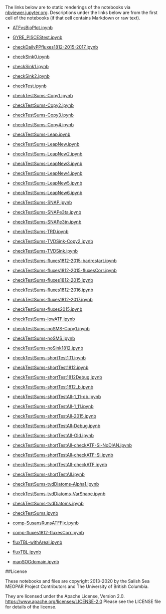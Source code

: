 The links below are to static renderings of the notebooks via
[nbviewer.jupyter.org](https://nbviewer.jupyter.org/).
Descriptions under the links below are from the first cell of the notebooks
(if that cell contains Markdown or raw text).

* [ATFvsBioPlot.ipynb](https://nbviewer.jupyter.org/github/SalishSeaCast/analysis-elise-2/blob/master/notebooks/AFiltFluxes/ATFvsBioPlot.ipynb)  
    
* [GYRE_PISCEStest.ipynb](https://nbviewer.jupyter.org/github/SalishSeaCast/analysis-elise-2/blob/master/notebooks/AFiltFluxes/GYRE_PISCEStest.ipynb)  
    
* [checkDailyPPfluxes1812-2015-2017.ipynb](https://nbviewer.jupyter.org/github/SalishSeaCast/analysis-elise-2/blob/master/notebooks/AFiltFluxes/checkDailyPPfluxes1812-2015-2017.ipynb)  
    
* [checkSink0.ipynb](https://nbviewer.jupyter.org/github/SalishSeaCast/analysis-elise-2/blob/master/notebooks/AFiltFluxes/checkSink0.ipynb)  
    
* [checkSink1.ipynb](https://nbviewer.jupyter.org/github/SalishSeaCast/analysis-elise-2/blob/master/notebooks/AFiltFluxes/checkSink1.ipynb)  
    
* [checkSink2.ipynb](https://nbviewer.jupyter.org/github/SalishSeaCast/analysis-elise-2/blob/master/notebooks/AFiltFluxes/checkSink2.ipynb)  
    
* [checkTest.ipynb](https://nbviewer.jupyter.org/github/SalishSeaCast/analysis-elise-2/blob/master/notebooks/AFiltFluxes/checkTest.ipynb)  
    
* [checkTestSums-Copy1.ipynb](https://nbviewer.jupyter.org/github/SalishSeaCast/analysis-elise-2/blob/master/notebooks/AFiltFluxes/checkTestSums-Copy1.ipynb)  
    
* [checkTestSums-Copy2.ipynb](https://nbviewer.jupyter.org/github/SalishSeaCast/analysis-elise-2/blob/master/notebooks/AFiltFluxes/checkTestSums-Copy2.ipynb)  
    
* [checkTestSums-Copy3.ipynb](https://nbviewer.jupyter.org/github/SalishSeaCast/analysis-elise-2/blob/master/notebooks/AFiltFluxes/checkTestSums-Copy3.ipynb)  
    
* [checkTestSums-Copy4.ipynb](https://nbviewer.jupyter.org/github/SalishSeaCast/analysis-elise-2/blob/master/notebooks/AFiltFluxes/checkTestSums-Copy4.ipynb)  
    
* [checkTestSums-Leap.ipynb](https://nbviewer.jupyter.org/github/SalishSeaCast/analysis-elise-2/blob/master/notebooks/AFiltFluxes/checkTestSums-Leap.ipynb)  
    
* [checkTestSums-LeapNew.ipynb](https://nbviewer.jupyter.org/github/SalishSeaCast/analysis-elise-2/blob/master/notebooks/AFiltFluxes/checkTestSums-LeapNew.ipynb)  
    
* [checkTestSums-LeapNew2.ipynb](https://nbviewer.jupyter.org/github/SalishSeaCast/analysis-elise-2/blob/master/notebooks/AFiltFluxes/checkTestSums-LeapNew2.ipynb)  
    
* [checkTestSums-LeapNew3.ipynb](https://nbviewer.jupyter.org/github/SalishSeaCast/analysis-elise-2/blob/master/notebooks/AFiltFluxes/checkTestSums-LeapNew3.ipynb)  
    
* [checkTestSums-LeapNew4.ipynb](https://nbviewer.jupyter.org/github/SalishSeaCast/analysis-elise-2/blob/master/notebooks/AFiltFluxes/checkTestSums-LeapNew4.ipynb)  
    
* [checkTestSums-LeapNew5.ipynb](https://nbviewer.jupyter.org/github/SalishSeaCast/analysis-elise-2/blob/master/notebooks/AFiltFluxes/checkTestSums-LeapNew5.ipynb)  
    
* [checkTestSums-LeapNew6.ipynb](https://nbviewer.jupyter.org/github/SalishSeaCast/analysis-elise-2/blob/master/notebooks/AFiltFluxes/checkTestSums-LeapNew6.ipynb)  
    
* [checkTestSums-SNAP.ipynb](https://nbviewer.jupyter.org/github/SalishSeaCast/analysis-elise-2/blob/master/notebooks/AFiltFluxes/checkTestSums-SNAP.ipynb)  
    
* [checkTestSums-SNAPe3ta.ipynb](https://nbviewer.jupyter.org/github/SalishSeaCast/analysis-elise-2/blob/master/notebooks/AFiltFluxes/checkTestSums-SNAPe3ta.ipynb)  
    
* [checkTestSums-SNAPe3tn.ipynb](https://nbviewer.jupyter.org/github/SalishSeaCast/analysis-elise-2/blob/master/notebooks/AFiltFluxes/checkTestSums-SNAPe3tn.ipynb)  
    
* [checkTestSums-TRD.ipynb](https://nbviewer.jupyter.org/github/SalishSeaCast/analysis-elise-2/blob/master/notebooks/AFiltFluxes/checkTestSums-TRD.ipynb)  
    
* [checkTestSums-TVDSink-Copy2.ipynb](https://nbviewer.jupyter.org/github/SalishSeaCast/analysis-elise-2/blob/master/notebooks/AFiltFluxes/checkTestSums-TVDSink-Copy2.ipynb)  
    
* [checkTestSums-TVDSink.ipynb](https://nbviewer.jupyter.org/github/SalishSeaCast/analysis-elise-2/blob/master/notebooks/AFiltFluxes/checkTestSums-TVDSink.ipynb)  
    
* [checkTestSums-fluxes1812-2015-badrestart.ipynb](https://nbviewer.jupyter.org/github/SalishSeaCast/analysis-elise-2/blob/master/notebooks/AFiltFluxes/checkTestSums-fluxes1812-2015-badrestart.ipynb)  
    
* [checkTestSums-fluxes1812-2015-fluxesCorr.ipynb](https://nbviewer.jupyter.org/github/SalishSeaCast/analysis-elise-2/blob/master/notebooks/AFiltFluxes/checkTestSums-fluxes1812-2015-fluxesCorr.ipynb)  
    
* [checkTestSums-fluxes1812-2015.ipynb](https://nbviewer.jupyter.org/github/SalishSeaCast/analysis-elise-2/blob/master/notebooks/AFiltFluxes/checkTestSums-fluxes1812-2015.ipynb)  
    
* [checkTestSums-fluxes1812-2016.ipynb](https://nbviewer.jupyter.org/github/SalishSeaCast/analysis-elise-2/blob/master/notebooks/AFiltFluxes/checkTestSums-fluxes1812-2016.ipynb)  
    
* [checkTestSums-fluxes1812-2017.ipynb](https://nbviewer.jupyter.org/github/SalishSeaCast/analysis-elise-2/blob/master/notebooks/AFiltFluxes/checkTestSums-fluxes1812-2017.ipynb)  
    
* [checkTestSums-fluxes2015.ipynb](https://nbviewer.jupyter.org/github/SalishSeaCast/analysis-elise-2/blob/master/notebooks/AFiltFluxes/checkTestSums-fluxes2015.ipynb)  
    
* [checkTestSums-lowATF.ipynb](https://nbviewer.jupyter.org/github/SalishSeaCast/analysis-elise-2/blob/master/notebooks/AFiltFluxes/checkTestSums-lowATF.ipynb)  
    
* [checkTestSums-noSMS-Copy1.ipynb](https://nbviewer.jupyter.org/github/SalishSeaCast/analysis-elise-2/blob/master/notebooks/AFiltFluxes/checkTestSums-noSMS-Copy1.ipynb)  
    
* [checkTestSums-noSMS.ipynb](https://nbviewer.jupyter.org/github/SalishSeaCast/analysis-elise-2/blob/master/notebooks/AFiltFluxes/checkTestSums-noSMS.ipynb)  
    
* [checkTestSums-noSink1812.ipynb](https://nbviewer.jupyter.org/github/SalishSeaCast/analysis-elise-2/blob/master/notebooks/AFiltFluxes/checkTestSums-noSink1812.ipynb)  
    
* [checkTestSums-shortTest1.11.ipynb](https://nbviewer.jupyter.org/github/SalishSeaCast/analysis-elise-2/blob/master/notebooks/AFiltFluxes/checkTestSums-shortTest1.11.ipynb)  
    
* [checkTestSums-shortTest1812.ipynb](https://nbviewer.jupyter.org/github/SalishSeaCast/analysis-elise-2/blob/master/notebooks/AFiltFluxes/checkTestSums-shortTest1812.ipynb)  
    
* [checkTestSums-shortTest1812Debug.ipynb](https://nbviewer.jupyter.org/github/SalishSeaCast/analysis-elise-2/blob/master/notebooks/AFiltFluxes/checkTestSums-shortTest1812Debug.ipynb)  
    
* [checkTestSums-shortTest1812_b.ipynb](https://nbviewer.jupyter.org/github/SalishSeaCast/analysis-elise-2/blob/master/notebooks/AFiltFluxes/checkTestSums-shortTest1812_b.ipynb)  
    
* [checkTestSums-shortTestAll-1_11-db.ipynb](https://nbviewer.jupyter.org/github/SalishSeaCast/analysis-elise-2/blob/master/notebooks/AFiltFluxes/checkTestSums-shortTestAll-1_11-db.ipynb)  
    
* [checkTestSums-shortTestAll-1_11.ipynb](https://nbviewer.jupyter.org/github/SalishSeaCast/analysis-elise-2/blob/master/notebooks/AFiltFluxes/checkTestSums-shortTestAll-1_11.ipynb)  
    
* [checkTestSums-shortTestAll-2015.ipynb](https://nbviewer.jupyter.org/github/SalishSeaCast/analysis-elise-2/blob/master/notebooks/AFiltFluxes/checkTestSums-shortTestAll-2015.ipynb)  
    
* [checkTestSums-shortTestAll-Debug.ipynb](https://nbviewer.jupyter.org/github/SalishSeaCast/analysis-elise-2/blob/master/notebooks/AFiltFluxes/checkTestSums-shortTestAll-Debug.ipynb)  
    
* [checkTestSums-shortTestAll-Old.ipynb](https://nbviewer.jupyter.org/github/SalishSeaCast/analysis-elise-2/blob/master/notebooks/AFiltFluxes/checkTestSums-shortTestAll-Old.ipynb)  
    
* [checkTestSums-shortTestAll-checkATF-Si-NoDIAN.ipynb](https://nbviewer.jupyter.org/github/SalishSeaCast/analysis-elise-2/blob/master/notebooks/AFiltFluxes/checkTestSums-shortTestAll-checkATF-Si-NoDIAN.ipynb)  
    
* [checkTestSums-shortTestAll-checkATF-Si.ipynb](https://nbviewer.jupyter.org/github/SalishSeaCast/analysis-elise-2/blob/master/notebooks/AFiltFluxes/checkTestSums-shortTestAll-checkATF-Si.ipynb)  
    
* [checkTestSums-shortTestAll-checkATF.ipynb](https://nbviewer.jupyter.org/github/SalishSeaCast/analysis-elise-2/blob/master/notebooks/AFiltFluxes/checkTestSums-shortTestAll-checkATF.ipynb)  
    
* [checkTestSums-shortTestAll.ipynb](https://nbviewer.jupyter.org/github/SalishSeaCast/analysis-elise-2/blob/master/notebooks/AFiltFluxes/checkTestSums-shortTestAll.ipynb)  
    
* [checkTestSums-tvdDiatoms-Alpha1.ipynb](https://nbviewer.jupyter.org/github/SalishSeaCast/analysis-elise-2/blob/master/notebooks/AFiltFluxes/checkTestSums-tvdDiatoms-Alpha1.ipynb)  
    
* [checkTestSums-tvdDiatoms-VarShape.ipynb](https://nbviewer.jupyter.org/github/SalishSeaCast/analysis-elise-2/blob/master/notebooks/AFiltFluxes/checkTestSums-tvdDiatoms-VarShape.ipynb)  
    
* [checkTestSums-tvdDiatoms.ipynb](https://nbviewer.jupyter.org/github/SalishSeaCast/analysis-elise-2/blob/master/notebooks/AFiltFluxes/checkTestSums-tvdDiatoms.ipynb)  
    
* [checkTestSums.ipynb](https://nbviewer.jupyter.org/github/SalishSeaCast/analysis-elise-2/blob/master/notebooks/AFiltFluxes/checkTestSums.ipynb)  
    
* [comp-SusansRunsATFFix.ipynb](https://nbviewer.jupyter.org/github/SalishSeaCast/analysis-elise-2/blob/master/notebooks/AFiltFluxes/comp-SusansRunsATFFix.ipynb)  
    
* [comp-fluxes1812-fluxesCorr.ipynb](https://nbviewer.jupyter.org/github/SalishSeaCast/analysis-elise-2/blob/master/notebooks/AFiltFluxes/comp-fluxes1812-fluxesCorr.ipynb)  
    
* [fluxTBL-withAreal.ipynb](https://nbviewer.jupyter.org/github/SalishSeaCast/analysis-elise-2/blob/master/notebooks/AFiltFluxes/fluxTBL-withAreal.ipynb)  
    
* [fluxTBL.ipynb](https://nbviewer.jupyter.org/github/SalishSeaCast/analysis-elise-2/blob/master/notebooks/AFiltFluxes/fluxTBL.ipynb)  
    
* [mapSOGdomain.ipynb](https://nbviewer.jupyter.org/github/SalishSeaCast/analysis-elise-2/blob/master/notebooks/AFiltFluxes/mapSOGdomain.ipynb)  
    

##License

These notebooks and files are copyright 2013-2020
by the Salish Sea MEOPAR Project Contributors
and The University of British Columbia.

They are licensed under the Apache License, Version 2.0.
https://www.apache.org/licenses/LICENSE-2.0
Please see the LICENSE file for details of the license.
